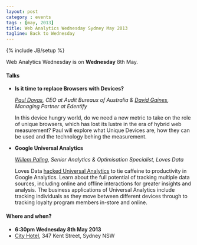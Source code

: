 ```yaml
---
layout: post
category : events
tags : [may, 2013]
title: Web Analytics Wednesday Sydney May 2013
tagline: Back to Wednesday
---
```

{% include JB/setup %}

Web Analytics Wednesday is on **Wednesday** 8th May.

#### Talks

*	**Is it time to replace Browsers with Devices?**

	_[Paul Dovas](http://au.linkedin.com/in/pauldovas), CEO at Audit Bureaux of Australia & [David Gaines](http://www.linkedin.com/in/dagaines), Managing Partner at Edentify_

	In this device hungry world, do we need a new metric to take on the role of unique browsers, which has lost its lustre in the era of hybrid web measurement? Paul will explore what Unique Devices are, how they can be used and the technology behing the measurement.
*	**Google Universal Analytics**

	_[Willem Paling](http://www.lovesdata.com/contact-us/willem), Senior Analytics & Optimisation Specialist, Loves Data_

	Loves Data [hacked Universal Analytics](https://www.youtube.com/watch?feature=player_embedded&v=C27yMQOS8n0) to tie caffeine to productivity in Google Analytics. Learn about the full potential of tracking multiple data sources, including online and offline interactions for greater insights and analysis. The business applications of Universal Analytics include tracking individuals as they move between different devices through to tracking loyalty program members in-store and online.

#### Where and when?

*	**6:30pm Wednesday 8th May 2013**
*	[City Hotel](https://maps.google.com.au/maps?q=City+Hotel,+Kent+Street,+Sydney,+New+South+Wales&hl=en&sll=-33.86868,151.204178&sspn=0.015037,0.021522&oq=C347+Kent+Street,+Sydney&t=m&gl=au&hq=City+Hotel,+Kent+Street,+Sydney,+New+South+Wales&z=15&iwloc=A" "Map link"), 347 Kent Street, Sydney NSW
